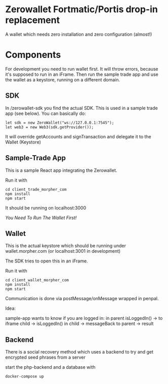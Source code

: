 # Zerowallet Fortmatic/Portis drop-in replacement
A wallet which needs zero installation and zero configuration (almost!)

# Components

For development you need to run wallet first. It will throw errors, because it's supposed to run in an iFrame. Then run the sample trade app and use the wallet as a keystore, running on a different domain.

## SDK
In /zerowallet-sdk you find the actual SDK. This is used in a sample trade app (see below). You can basically do:

```
let sdk = new ZeroWallet("ws://127.0.0.1:7545");
let web3 = new Web3(sdk.getProvider());
```

It will override getAccounts and signTransaction and delegate it to the Wallet (Keystore)

## Sample-Trade App
This is a sample React app integrating the Zerowallet. 

Run it with
```
cd client_trade_morpher_com
npm install
npm start
```

It should be running on localhost:3000

*You Need To Run The Wallet First!*

## Wallet
This is the actual keystore which should be running under wallet.morpher.com (or localhost:3001 in development)

The SDK tries to open this in an iFrame.

Run it with
```
cd client_wallet_morpher_com
npm install
npm start
```

Communication is done via postMessage/onMessage wrapped in penpal.

Idea:

sample-app wants to know if you are logged in:
in parent isLoggedIn() -> to iframe child -> isLoggedIn() in child -> messageBack to parent -> result

## Backend
There is a social recovery method which uses a backend to try and get encrypted seed phrases from a server

start the php-backend and a database with

```
docker-compose up
```
